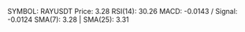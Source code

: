 SYMBOL: RAYUSDT
Price: 3.28
RSI(14): 30.26
MACD: -0.0143 / Signal: -0.0124
SMA(7): 3.28 | SMA(25): 3.31
